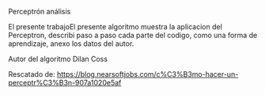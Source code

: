 Perceptrón análisis

El presente trabajoEl presente algoritmo muestra la aplicacion del Perceptron, describi paso a paso cada parte del codigo, como una forma de aprendizaje, anexo los datos del autor.

Autor del algoritmo Dilan Coss

Rescatado de: https://blog.nearsoftjobs.com/c%C3%B3mo-hacer-un-perceptr%C3%B3n-907a1020e5af  
